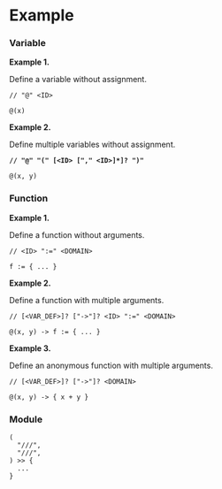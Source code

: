 # Example

### Variable

**Example 1.**&#x20;

Define a variable without assignment.

```
// "@" <ID>

@(x)
```

**Example 2.**&#x20;

Define multiple variables without assignment.

<pre><code><strong>// "@" "(" [&#x3C;ID> ["," &#x3C;ID>]*]? ")"
</strong>
@(x, y)
</code></pre>

### Function

**Example 1.**&#x20;

Define a function without arguments.&#x20;

```
// <ID> ":=" <DOMAIN>

f := { ... }
```

**Example 2.**&#x20;

Define a function with multiple arguments.

```
// [<VAR_DEF>]? ["->"]? <ID> ":=" <DOMAIN>

@(x, y) -> f := { ... }
```

**Example 3.**

Define an anonymous function with multiple arguments.

```
// [<VAR_DEF>]? ["->"]? <DOMAIN>

@(x, y) -> { x + y }
```

### Module

```
(
  "///",
  "///",
) >> {
  ...
}
```
